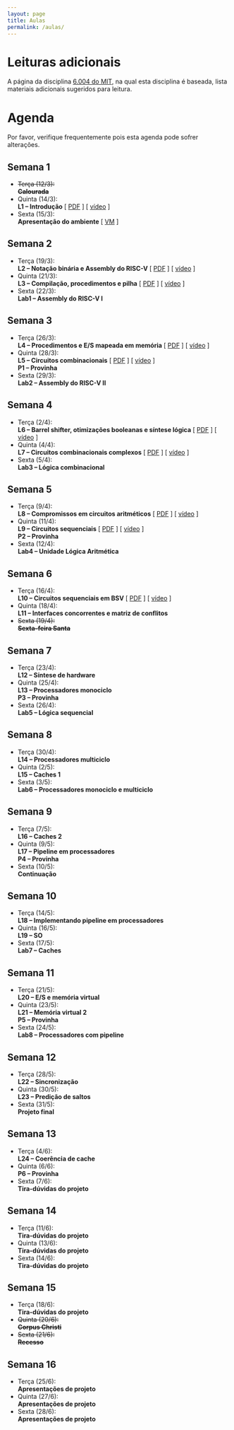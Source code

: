 ```yaml
---
layout: page
title: Aulas
permalink: /aulas/
---
```


# Leituras adicionais

A página da disciplina [6.004 do MIT](https://6004.mit.edu/web/spring19/resources), na qual esta disciplina é baseada, lista materiais adicionais sugeridos para leitura.

# Agenda

Por favor, verifique frequentemente pois esta agenda pode sofrer alterações.

## Semana 1

 * <del>Terça (12/3):<br />**Calourada**</del>
 * Quinta (14/3):<br />**L1 – Introdução** \[ [PDF](https://drive.google.com/open?id=1sSwi1ZEJJVeLCB1lZey8QGMt5bn5-0WU) \] \[ [vídeo](https://youtu.be/n-YWa8hTdH8) \]
 * Sexta (15/3):<br />**Apresentação do ambiente** \[ [VM](/vm/) \]

## Semana 2

 * Terça (19/3):<br />**L2 – Notação binária e Assembly do RISC-V** \[ [PDF](https://drive.google.com/open?id=1c7nWfalNy4y7HhvWWIDGNi2qn5yhefsj) \] \[ [vídeo](https://youtu.be/41RyDXIoq2w) \]
 * Quinta (21/3):<br />**L3 – Compilação, procedimentos e pilha** \[ [PDF](https://drive.google.com/open?id=1uP-WjCjEyi6lXw2ktidouc69XwaVTpkl) \] \[ [vídeo](https://youtu.be/GWSrieOIXls) \]
 * Sexta (22/3):<br />**Lab1 – Assembly do RISC-V I**

## Semana 3

 * Terça (26/3):<br />**L4 – Procedimentos e E/S mapeada em memória** \[ [PDF](https://drive.google.com/open?id=1-KBGV2GG3kKCH74DurHfJpmDCnifWNPj) \] \[ [vídeo](https://youtu.be/_sMKEECYGGw) \]
 * Quinta (28/3):<br />**L5 – Circuitos combinacionais** \[ [PDF](https://drive.google.com/open?id=1d_gRoWd3wRIukT57fWOFK9siSc61rp3Y) \] \[ [vídeo](https://youtu.be/1pmFSDisDCs) \]<br />**P1 – Provinha**
 * Sexta (29/3):<br />**Lab2 – Assembly do RISC-V II**

## Semana 4

 * Terça (2/4):<br />**L6 – Barrel shifter, otimizações booleanas e síntese lógica** \[ [PDF](https://drive.google.com/open?id=1qdQ21i_mzwJdWitIDyK63e4b51TThjfK) \] \[ [vídeo](https://youtu.be/46pgsnDxAiQ) \]
 * Quinta (4/4):<br />**L7 – Circuitos combinacionais complexos** \[ [PDF](https://drive.google.com/open?id=1-lyUZmZdS096hTYoMYoddV9AvUCbvaUJ) \] \[ [vídeo](https://youtu.be/PLws6kNORfk) \]
 * Sexta (5/4):<br />**Lab3 – Lógica combinacional**

## Semana 5

 * Terça (9/4):<br />**L8 – Compromissos em circuitos aritméticos** \[ [PDF](https://drive.google.com/open?id=1yJXTYcIeDmlJEVKnWS_NGe9lbPhZRy-_) \] \[ [vídeo](https://youtu.be/VoIxhuhTZbc) \]
 * Quinta (11/4):<br />**L9 – Circuitos sequenciais** \[ [PDF](https://drive.google.com/open?id=1jZ9NTgRQSeWPsIgxxBmGRUSyqAJwpGAw) \] \[ [vídeo](https://youtu.be/7GEDzDFz0wQ) \]<br />**P2 – Provinha**
 * Sexta (12/4):<br />**Lab4 – Unidade Lógica Aritmética**

## Semana 6

 * Terça (16/4):<br />**L10 – Circuitos sequenciais em BSV** \[ [PDF](https://drive.google.com/open?id=1XGor1prrraFj3NH6yC5giPvB4N5ZMMwB) \] \[ [vídeo](https://youtu.be/unkytFP0lV4) \]
 * Quinta (18/4):<br />**L11 – Interfaces concorrentes e matriz de conflitos**
 * <del>Sexta (19/4):<br />**Sexta-feira Santa**</del>

## Semana 7

 * Terça (23/4):<br />**L12 – Síntese de hardware**
 * Quinta (25/4):<br />**L13 – Processadores monociclo**<br />**P3 – Provinha**
 * Sexta (26/4):<br />**Lab5 – Lógica sequencial**

## Semana 8

 * Terça (30/4):<br />**L14 – Processadores multiciclo**
 * Quinta (2/5):<br />**L15 – Caches 1**<br />
 * Sexta (3/5):<br />**Lab6 – Processadores monociclo e multiciclo**

## Semana 9

 * Terça (7/5):<br />**L16 – Caches 2**
 * Quinta (9/5):<br />**L17 – Pipeline em processadores**<br />**P4 – Provinha**
 * Sexta (10/5):<br />**Continuação**

## Semana 10

 * Terça (14/5):<br />**L18 – Implementando pipeline em processadores**
 * Quinta (16/5):<br />**L19 – SO**
 * Sexta (17/5):<br />**Lab7 – Caches**

## Semana 11

 * Terça (21/5):<br />**L20 – E/S e memória virtual**
 * Quinta (23/5):<br />**L21 – Memória virtual 2**<br />**P5 – Provinha**
 * Sexta (24/5):<br />**Lab8 – Processadores com pipeline**

## Semana 12

 * Terça (28/5):<br />**L22 – Sincronização**
 * Quinta (30/5):<br />**L23 – Predição de saltos**
 * Sexta (31/5):<br />**Projeto final**

## Semana 13

 * Terça (4/6):<br />**L24 – Coerência de cache**
 * Quinta (6/6):<br />**P6 – Provinha**
 * Sexta (7/6):<br />**Tira-dúvidas do projeto**

## Semana 14

 * Terça (11/6):<br />**Tira-dúvidas do projeto**
 * Quinta (13/6):<br />**Tira-dúvidas do projeto**
 * Sexta (14/6):<br />**Tira-dúvidas do projeto**

## Semana 15

 * Terça (18/6):<br />**Tira-dúvidas do projeto**
 * <del>Quinta (20/6):<br />**Corpus Christi**</del>
 * <del>Sexta (21/6):<br />**Recesso**</del>

## Semana 16

 * Terça (25/6):<br />**Apresentações de projeto**
 * Quinta (27/6):<br />**Apresentações de projeto**
 * Sexta (28/6):<br />**Apresentações de projeto**
